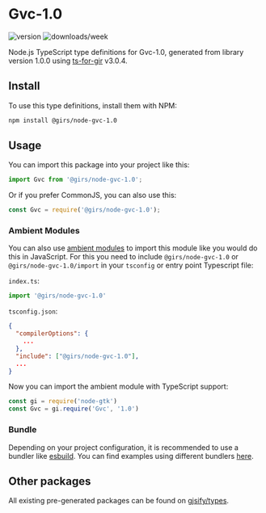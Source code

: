 
# Gvc-1.0

![version](https://img.shields.io/npm/v/@girs/node-gvc-1.0)
![downloads/week](https://img.shields.io/npm/dw/@girs/node-gvc-1.0)


Node.js TypeScript type definitions for Gvc-1.0, generated from library version 1.0.0 using [ts-for-gir](https://github.com/gjsify/ts-for-gir) v3.0.4.


## Install

To use this type definitions, install them with NPM:
```bash
npm install @girs/node-gvc-1.0
```

## Usage

You can import this package into your project like this:
```ts
import Gvc from '@girs/node-gvc-1.0';
```

Or if you prefer CommonJS, you can also use this:
```ts
const Gvc = require('@girs/node-gvc-1.0');
```

### Ambient Modules

You can also use [ambient modules](https://github.com/gjsify/ts-for-gir/tree/main/packages/cli#ambient-modules) to import this module like you would do this in JavaScript.
For this you need to include `@girs/node-gvc-1.0` or `@girs/node-gvc-1.0/import` in your `tsconfig` or entry point Typescript file:

`index.ts`:
```ts
import '@girs/node-gvc-1.0'
```

`tsconfig.json`:
```json
{
  "compilerOptions": {
    ...
  },
  "include": ["@girs/node-gvc-1.0"],
  ...
}
```

Now you can import the ambient module with TypeScript support: 

```ts
const gi = require('node-gtk')
const Gvc = gi.require('Gvc', '1.0')
```


### Bundle

Depending on your project configuration, it is recommended to use a bundler like [esbuild](https://esbuild.github.io/). You can find examples using different bundlers [here](https://github.com/gjsify/ts-for-gir/tree/main/examples).

## Other packages

All existing pre-generated packages can be found on [gjsify/types](https://github.com/gjsify/types).

